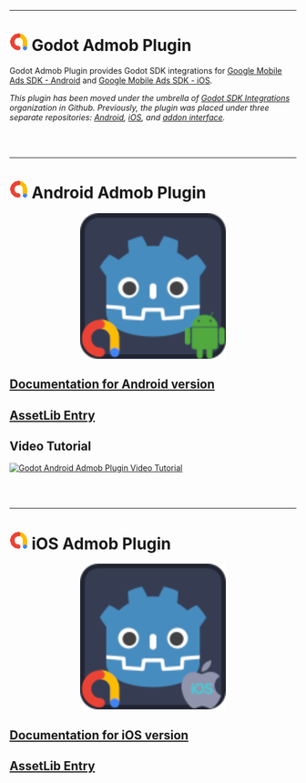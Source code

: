 
---

# ![](addon/icon.png?raw=true) Godot Admob Plugin

Godot Admob Plugin provides Godot SDK integrations for [Google Mobile Ads SDK - Android](https://developers.google.com/admob/android) and [Google Mobile Ads SDK - iOS](https://developers.google.com/admob/ios).

_This plugin has been moved under the umbrella of [Godot SDK Integrations](https://github.com/godot-sdk-integrations) organization in Github.  Previously, the plugin was placed under three separate repositories: [Android](https://github.com/cengiz-pz/godot-android-admob-plugin), [iOS](https://github.com/cengiz-pz/godot-ios-admob-plugin), and [addon interface](https://github.com/cengiz-pz/godot-admob-addon)._

<br/>
<br/>

---

# ![](addon/icon.png?raw=true) Android Admob Plugin

<p align="center">
  <img width="256" height="256" src="demo/assets/admob.png">
</p>


## [Documentation for Android version](android/README.md)
## [AssetLib Entry](https://godotengine.org/asset-library/asset/2548)
## Video Tutorial

[![Godot Android Admob Plugin Video Tutorial](https://img.youtube.com/vi/V9_Gpy0R3RE/0.jpg)](https://www.youtube.com/watch?v=V9_Gpy0R3RE)

<br/>
<br/>

---

# ![](addon/icon.png?raw=true) iOS Admob Plugin

<p align="center">
  <img width="256" height="256" src="demo/assets/admob-ios.png">
</p>

## [Documentation for iOS version](ios/README.md)
## [AssetLib Entry](https://godotengine.org/asset-library/asset/3178)

